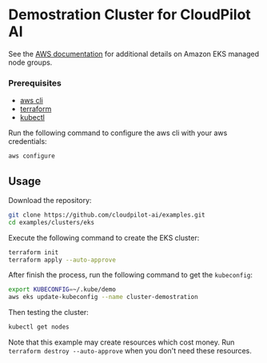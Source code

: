 # Demostration Cluster for CloudPilot AI

See the [AWS documentation](https://docs.aws.amazon.com/eks/latest/userguide/managed-node-groups.html) for additional details on Amazon EKS managed node groups.

### Prerequisites

- [aws cli](https://docs.aws.amazon.com/cli/latest/userguide/getting-started-install.html)
- [terraform](https://developer.hashicorp.com/terraform/tutorials/aws-get-started/install-cli)
- [kubectl](https://kubernetes.io/docs/tasks/tools/)

Run the following command to configure the aws cli with your aws credentials:
```bash
aws configure
```

## Usage

Download the repository:
```bash
git clone https://github.com/cloudpilot-ai/examples.git
cd examples/clusters/eks
```
Execute the following command to create the EKS cluster:
```bash
terraform init
terraform apply --auto-approve
```

After finish the process, run the following command to get the `kubeconfig`:
```bash
export KUBECONFIG=~/.kube/demo
aws eks update-kubeconfig --name cluster-demostration
```
Then testing the cluster:
```bash
kubectl get nodes
```

Note that this example may create resources which cost money. Run `terraform destroy --auto-approve` when you don't need these resources.
